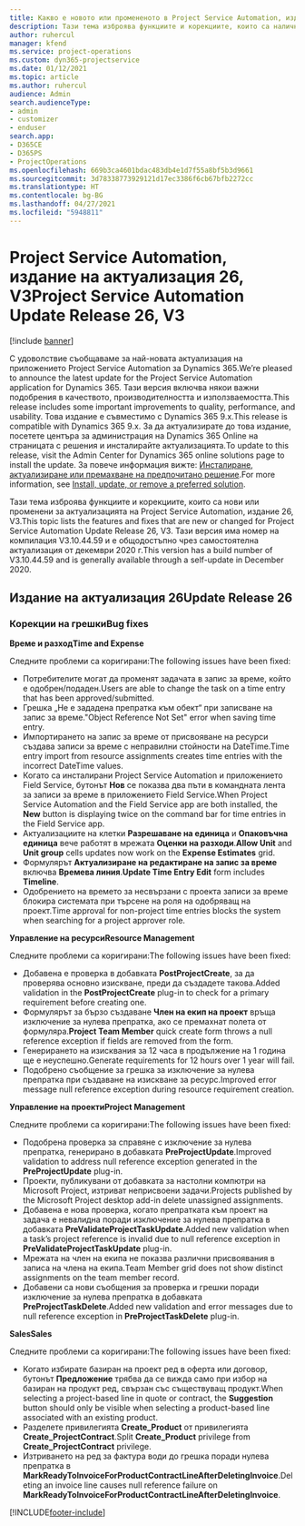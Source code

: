 ```yaml
---
title: Какво е новото или промененото в Project Service Automation, издание на актуализация 26, V3
description: Тази тема изброява функциите и корекциите, които са налични в Project Service Automation V3, издание на актуализация 26, V3.
author: ruhercul
manager: kfend
ms.service: project-operations
ms.custom: dyn365-projectservice
ms.date: 01/12/2021
ms.topic: article
ms.author: ruhercul
audience: Admin
search.audienceType:
- admin
- customizer
- enduser
search.app:
- D365CE
- D365PS
- ProjectOperations
ms.openlocfilehash: 669b3ca4601bdac483db4e1d7f55a8bf5b3d9661
ms.sourcegitcommit: 3d78338773929121d17ec3386f6cb67bfb2272cc
ms.translationtype: HT
ms.contentlocale: bg-BG
ms.lasthandoff: 04/27/2021
ms.locfileid: "5948811"
---
```

# <a name="project-service-automation-update-release-26-v3"></a><span data-ttu-id="a382a-103">Project Service Automation, издание на актуализация 26, V3</span><span class="sxs-lookup"><span data-stu-id="a382a-103">Project Service Automation Update Release 26, V3</span></span>

[!include [banner](../includes/psa-now-project-operations.md)]

<span data-ttu-id="a382a-104">С удоволствие съобщаваме за най-новата актуализация на приложението Project Service Automation за Dynamics 365.</span><span class="sxs-lookup"><span data-stu-id="a382a-104">We’re pleased to announce the latest update for the Project Service Automation application for Dynamics 365.</span></span> <span data-ttu-id="a382a-105">Тази версия включва някои важни подобрения в качеството, производителността и използваемостта.</span><span class="sxs-lookup"><span data-stu-id="a382a-105">This release includes some important improvements to quality, performance, and usability.</span></span> <span data-ttu-id="a382a-106">Това издание е съвместимо с Dynamics 365 9.x.</span><span class="sxs-lookup"><span data-stu-id="a382a-106">This release is compatible with Dynamics 365 9.x.</span></span> <span data-ttu-id="a382a-107">За да актуализирате до това издание, посетете центъра за администрация на Dynamics 365 Online на страницата с решения и инсталирайте актуализацията.</span><span class="sxs-lookup"><span data-stu-id="a382a-107">To update to this release, visit the Admin Center for Dynamics 365 online solutions page to install the update.</span></span> <span data-ttu-id="a382a-108">За повече информация вижте: [Инсталиране, актуализиране или премахване на предпочитано решение](/power-platform/admin/install-remove-preferred-solution).</span><span class="sxs-lookup"><span data-stu-id="a382a-108">For more information, see [Install, update, or remove a preferred solution](/power-platform/admin/install-remove-preferred-solution).</span></span>

<span data-ttu-id="a382a-109">Тази тема изброява функциите и корекциите, които са нови или променени за актуализацията на Project Service Automation, издание 26, V3.</span><span class="sxs-lookup"><span data-stu-id="a382a-109">This topic lists the features and fixes that are new or changed for Project Service Automation Update Release 26, V3.</span></span> <span data-ttu-id="a382a-110">Тази версия има номер на компилация V3.10.44.59 и е общодостъпно чрез самостоятелна актуализация от декември 2020 г.</span><span class="sxs-lookup"><span data-stu-id="a382a-110">This version has a build number of V3.10.44.59 and is generally available through a self-update in December 2020.</span></span>

## <a name="update-release-26"></a><span data-ttu-id="a382a-111">Издание на актуализация 26</span><span class="sxs-lookup"><span data-stu-id="a382a-111">Update Release 26</span></span>

### <a name="bug-fixes"></a><span data-ttu-id="a382a-112">Корекции на грешки</span><span class="sxs-lookup"><span data-stu-id="a382a-112">Bug fixes</span></span>

<span data-ttu-id="a382a-113">**Време и разход**</span><span class="sxs-lookup"><span data-stu-id="a382a-113">**Time and Expense**</span></span>

<span data-ttu-id="a382a-114">Следните проблеми са коригирани:</span><span class="sxs-lookup"><span data-stu-id="a382a-114">The following issues have been fixed:</span></span>

- <span data-ttu-id="a382a-115">Потребителите могат да променят задачата в запис за време, който е одобрен/подаден.</span><span class="sxs-lookup"><span data-stu-id="a382a-115">Users are able to change the task on a time entry that has been approved/submitted.</span></span>
- <span data-ttu-id="a382a-116">Грешка „Не е зададена препратка към обект“ при записване на запис за време.</span><span class="sxs-lookup"><span data-stu-id="a382a-116">"Object Reference Not Set" error when saving time entry.</span></span>
- <span data-ttu-id="a382a-117">Импортирането на запис за време от присвояване на ресурси създава записи за време с неправилни стойности на DateTime.</span><span class="sxs-lookup"><span data-stu-id="a382a-117">Time entry import from resource assignments creates time entries with the incorrect DateTime values.</span></span>
- <span data-ttu-id="a382a-118">Когато са инсталирани Project Service Automation и приложението Field Service, бутонът **Нов** се показва два пъти в командната лента за записи за време в приложението Field Service.</span><span class="sxs-lookup"><span data-stu-id="a382a-118">When Project Service Automation and the Field Service app are both installed, the **New** button is displaying twice on the command bar for time entries in the Field Service app.</span></span>
- <span data-ttu-id="a382a-119">Актуализациите на клетки **Разрешаване на единица** и **Опаковъчна единица** вече работят в мрежата **Оценки на разходи**.</span><span class="sxs-lookup"><span data-stu-id="a382a-119">**Allow Unit** and **Unit group** cells updates now work on the **Expense Estimates** grid.</span></span>
- <span data-ttu-id="a382a-120">Формулярът **Актуализиране на редактиране на запис за време** включва **Времева линия**.</span><span class="sxs-lookup"><span data-stu-id="a382a-120">**Update Time Entry Edit** form includes **Timeline**.</span></span>
- <span data-ttu-id="a382a-121">Одобрението на времето за несвързани с проекта записи за време блокира системата при търсене на роля на одобряващ на проект.</span><span class="sxs-lookup"><span data-stu-id="a382a-121">Time approval for non-project time entries blocks the system when searching for a project approver role.</span></span>

<span data-ttu-id="a382a-122">**Управление на ресурси**</span><span class="sxs-lookup"><span data-stu-id="a382a-122">**Resource Management**</span></span>

<span data-ttu-id="a382a-123">Следните проблеми са коригирани:</span><span class="sxs-lookup"><span data-stu-id="a382a-123">The following issues have been fixed:</span></span>

- <span data-ttu-id="a382a-124">Добавена е проверка в добавката **PostProjectCreate**, за да проверява основно изискване, преди да създадете такова.</span><span class="sxs-lookup"><span data-stu-id="a382a-124">Added validation in the **PostProjectCreate** plug-in to check for a primary requirement before creating one.</span></span>
- <span data-ttu-id="a382a-125">Формулярът за бързо създаване **Член на екип на проект** връща изключение за нулева препратка, ако се премахнат полета от формуляра.</span><span class="sxs-lookup"><span data-stu-id="a382a-125">**Project Team Member** quick create form throws a null reference exception if fields are removed from the form.</span></span>
- <span data-ttu-id="a382a-126">Генерирането на изисквания за 12 часа в продължение на 1 година ще е неуспешно.</span><span class="sxs-lookup"><span data-stu-id="a382a-126">Generate requirements for 12 hours over 1 year will fail.</span></span>
- <span data-ttu-id="a382a-127">Подобрено съобщение за грешка за изключение за нулева препратка при създаване на изискване за ресурс.</span><span class="sxs-lookup"><span data-stu-id="a382a-127">Improved error message null reference exception during resource requirement creation.</span></span>

<span data-ttu-id="a382a-128">**Управление на проекти**</span><span class="sxs-lookup"><span data-stu-id="a382a-128">**Project Management**</span></span>

<span data-ttu-id="a382a-129">Следните проблеми са коригирани:</span><span class="sxs-lookup"><span data-stu-id="a382a-129">The following issues have been fixed:</span></span>

- <span data-ttu-id="a382a-130">Подобрена проверка за справяне с изключение за нулева препратка, генерирано в добавката **PreProjectUpdate**.</span><span class="sxs-lookup"><span data-stu-id="a382a-130">Improved validation to address null reference exception generated in the **PreProjectUpdate** plug-in.</span></span>
- <span data-ttu-id="a382a-131">Проекти, публикувани от добавката за настолни компютри на Microsoft Project, изтриват неприсвоени задачи.</span><span class="sxs-lookup"><span data-stu-id="a382a-131">Projects published by the Microsoft Project desktop add-in delete unassigned assignments.</span></span>
- <span data-ttu-id="a382a-132">Добавена е нова проверка, когато препратката към проект на задача е невалидна поради изключение за нулева препратка в добавката **PreValidateProjectTaskUpdate**.</span><span class="sxs-lookup"><span data-stu-id="a382a-132">Added new validation when a task’s project reference is invalid due to null reference exception in **PreValidateProjectTaskUpdate** plug-in.</span></span>
- <span data-ttu-id="a382a-133">Мрежата на член на екипа не показва различни присвоявания в записа на члена на екипа.</span><span class="sxs-lookup"><span data-stu-id="a382a-133">Team Member grid does not show distinct assignments on the team member record.</span></span>
- <span data-ttu-id="a382a-134">Добавени са нови съобщения за проверка и грешки поради изключение за нулева препратка в добавката **PreProjectTaskDelete**.</span><span class="sxs-lookup"><span data-stu-id="a382a-134">Added new validation and error messages due to null reference exception in **PreProjectTaskDelete** plug-in.</span></span>

<span data-ttu-id="a382a-135">**Sales**</span><span class="sxs-lookup"><span data-stu-id="a382a-135">**Sales**</span></span>

<span data-ttu-id="a382a-136">Следните проблеми са коригирани:</span><span class="sxs-lookup"><span data-stu-id="a382a-136">The following issues have been fixed:</span></span>

- <span data-ttu-id="a382a-137">Когато избирате базиран на проект ред в оферта или договор, бутонът **Предложение** трябва да се вижда само при избор на базиран на продукт ред, свързан със съществуващ продукт.</span><span class="sxs-lookup"><span data-stu-id="a382a-137">When selecting a project-based line in quote or contract, the **Suggestion** button should only be visible when selecting a product-based line associated with an existing product.</span></span>
- <span data-ttu-id="a382a-138">Разделете привилегията **Create_Product** от привилегията **Create_ProjectContract**.</span><span class="sxs-lookup"><span data-stu-id="a382a-138">Split **Create_Product** privilege from **Create_ProjectContract** privilege.</span></span>
- <span data-ttu-id="a382a-139">Изтриването на ред за фактура води до грешка поради нулева препратка в **MarkReadyToInvoiceForProductContractLineAfterDeletingInvoice**.</span><span class="sxs-lookup"><span data-stu-id="a382a-139">Deleting an invoice line causes null reference failure on **MarkReadyToInvoiceForProductContractLineAfterDeletingInvoice**.</span></span>


[!INCLUDE[footer-include](../includes/footer-banner.md)]